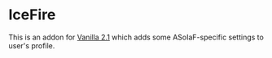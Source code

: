 IceFire
=======

This is an addon for [Vanilla 2.1](http://vanillaforums.org) which adds some ASoIaF-specific settings to user's profile.
